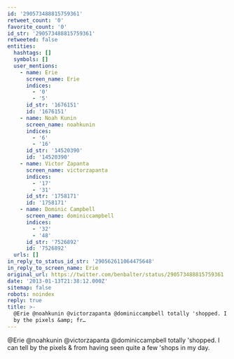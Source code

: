```yaml
---
id: '290573488815759361'
retweet_count: '0'
favorite_count: '0'
id_str: '290573488815759361'
retweeted: false
entities:
  hashtags: []
  symbols: []
  user_mentions:
    - name: Erie
      screen_name: Erie
      indices:
        - '0'
        - '5'
      id_str: '1676151'
      id: '1676151'
    - name: Noah Kunin
      screen_name: noahkunin
      indices:
        - '6'
        - '16'
      id_str: '14520390'
      id: '14520390'
    - name: Victor Zapanta
      screen_name: victorzapanta
      indices:
        - '17'
        - '31'
      id_str: '1758171'
      id: '1758171'
    - name: Dominic Campbell
      screen_name: dominiccampbell
      indices:
        - '32'
        - '48'
      id_str: '7526892'
      id: '7526892'
  urls: []
in_reply_to_status_id_str: '290562611064475648'
in_reply_to_screen_name: Erie
original_url: https://twitter.com/benbalter/status/290573488815759361
date: '2013-01-13T21:38:12.000Z'
sitemap: false
robots: noindex
reply: true
title: >-
  @Erie @noahkunin @victorzapanta @dominiccampbell totally 'shopped. I can tell
  by the pixels &amp; fr…
---
```


@Erie @noahkunin @victorzapanta @dominiccampbell totally 'shopped. I can tell by the pixels &amp; from having seen quite a few 'shops in my day.
